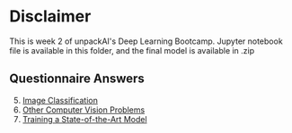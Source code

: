 # Disclaimer
This is week 2 of unpackAI's Deep Learning Bootcamp.
Jupyter notebook file is available in this folder, and the final model is available in .zip

## Questionnaire Answers
5. [Image Classification](05_Questionnaire.md)
6. [Other Computer Vision Problems](06_Questionnaire.md)
7. [Training a State-of-the-Art Model ](07_Questionnaire.md)